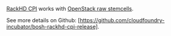 [RackHD CPI](https://bosh.io/releases/github.com/cloudfoundry-incubator/bosh-rackhd-cpi-release) works with [OpenStack raw stemcells](https://bosh.io/stemcells/bosh-openstack-kvm-ubuntu-xenial-go_agent-raw).

See more details on Github: [https://github.com/cloudfoundry-incubator/bosh-rackhd-cpi-release].
